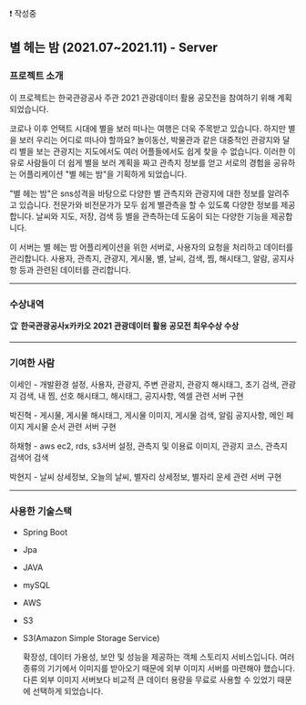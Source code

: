 ❗ 작성중
## 별 헤는 밤 (2021.07~2021.11) - Server

### 프로젝트 소개

이 프로젝트는 한국관광공사 주관 2021 관광데이터 활용 공모전을 참여하기 위해 계획되었습니다.

코로나 이후 언택트 시대에 별을 보러 떠나는 여행은 더욱 주목받고 있습니다. 하지만 별을 보러 우리는 어디로 떠나야 할까요? 놀이동산, 박물관과 같은 대중적인 관광지와 달리 별을 보는 관광지는 지도에서도 여러 어플들에서도 쉽게 찾을 수 없습니다. 이러한 이유로 사람들이 더 쉽게 별을 보러 계획을 짜고 관측지 정보를 얻고 서로의 경험을 공유하는 어플리케이션 "별 헤는 밤"을 기획하게 되었습니다.

"별 헤는 밤"은 sns성격을 바탕으로 다양한 별 관측지와 관광지에 대한 정보를 알려주고 있습니다. 전문가와 비전문가가 모두 쉽게 별관측을 할 수 있도록 다양한 정보를 제공합니다. 날씨와 지도, 저장, 검색 등 별을 관측하는데 도움이 되는 다양한 기능을 제공합니다. 

이 서버는 별 헤는 밤 어플리케이션을 위한 서버로, 사용자의 요청을 처리하고 데이터를 관리합니다.  사용자, 관측지, 관광지, 게시물, 별, 날씨, 검색, 찜, 해시태그, 알람, 공지사항 등과 관련된 데이터를 관리합니다.

---

### 수상내역

🏆 **한국관광공사x카카오 2021 관광데이터 활용 공모전 최우수상 수상**

---

### 기여한 사람

이세인 - 개발환경 설정, 사용자, 관광지, 주변 관광지, 관광지 해시태그, 초기 검색, 관광지 검색, 내 찜, 선호 해시태그, 해시태그, 공지사항, 엑셀 관련 서버 구현

박진혁 - 게시물, 게시물 해시태그, 게시물 이미지, 게시물 검색, 알림 공지사항, 메인 페이지 게시물 순서 관련 서버 구현

하채형 - aws ec2, rds, s3서버 설정, 관측지 및 이용료 이미지, 관광지 코스, 관측지 검색어 검색

박현지 - 날씨 상세정보, 오늘의 날씨, 별자리 상세정보, 별자리 운세 관련 서버 구현

---

### 사용한 기술스택

- Spring Boot
- Jpa
- JAVA
- mySQL
- AWS
- S3
- S3(Amazon Simple Storage Service)
    
    확장성, 데이터 가용성, 보안 및 성능을 제공하는 객체 스토리지 서비스입니다. 여러 종류의 기기에서 이미지를 받아오기 때문에 외부 이미지 서버를 마련해야 했습니다. 다른 외부 이미지 서버보다 비교적 큰 데이터 용량을 무료로 사용할 수 있었기 때문에 선택하게 되었습니다.
